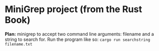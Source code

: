 # MiniGrep project (from the Rust Book)

**Plan:** minigrep to accept two command line arguments: filename and a string
to search for. Run the program like so: `cargo run searchstring filename.txt`

